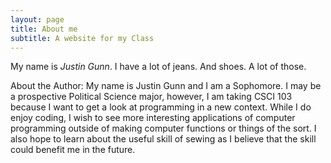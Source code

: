 ```yaml
---
layout: page
title: About me
subtitle: A website for my Class
---
```


My name is _Justin Gunn_.
I have a lot of jeans.
And shoes. A lot of those.

About the Author:
My name is Justin Gunn and I am a Sophomore. I may be a prospective Political Science major, however, I am taking CSCI 103 because I want to get a look at programming in a new context. While I do enjoy coding, I wish to see more interesting applications of computer programming outside of making computer functions or things of the sort. I also hope to learn about the useful skill of sewing as I believe that the skill could benefit me in the future.

